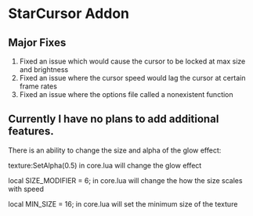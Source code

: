# StarCursor Addon

## Major Fixes
1. Fixed an issue which would cause the cursor to be locked at max size and brightness
2. Fixed an issue where the cursor speed would lag the cursor at certain frame rates
3. Fixed an issue where the options file called a nonexistent function

## Currently I have no plans to add additional features.
There is an ability to change the size and alpha of the glow effect:

texture:SetAlpha(0.5) in core.lua will change the glow effect

local SIZE_MODIFIER = 6; in core.lua will change the how the size scales with speed

local MIN_SIZE = 16; in core.lua will set the minimum size of the texture
